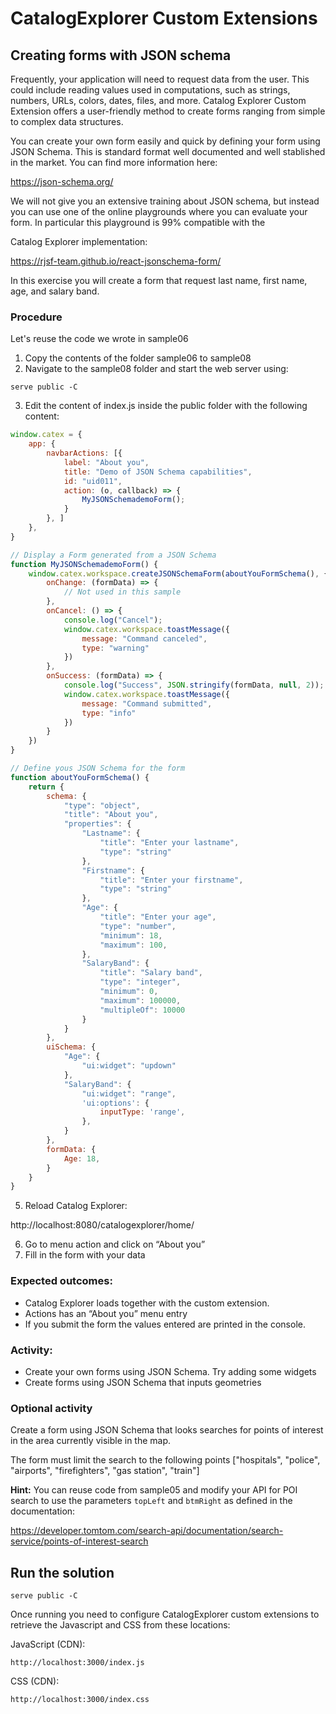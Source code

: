 # CatalogExplorer Custom Extensions
## Creating forms with JSON schema

Frequently, your application will need to request data from the user. This could include reading values
used in computations, such as strings, numbers, URLs, colors, dates, files, and more. Catalog Explorer
Custom Extension offers a user-friendly method to create forms ranging from simple to complex data
structures.

You can create your own form easily and quick by defining your form using JSON Schema. This is
standard format well documented and well stablished in the market. You can find more information here:

https://json-schema.org/

We will not give you an extensive training about JSON schema, but instead you can use one of the online
playgrounds where you can evaluate your form. In particular this playground is 99% compatible with the

Catalog Explorer implementation:

https://rjsf-team.github.io/react-jsonschema-form/

In this exercise you will create a form that request last name, first name, age, and salary band.


### Procedure

Let's reuse the code we wrote in sample06

1. Copy the contents of the folder sample06 to sample08
2. Navigate to the sample08 folder and start the web server using:
```shell
serve public -C
```
3. Edit the content of index.js inside the public folder with the following content:

```javascript
window.catex = {
    app: {
        navbarActions: [{
            label: "About you",
            title: "Demo of JSON Schema capabilities",
            id: "uid011",
            action: (o, callback) => {
                MyJSONSchemademoForm();
            }
        }, ]
    },
}

// Display a Form generated from a JSON Schema
function MyJSONSchemademoForm() {
    window.catex.workspace.createJSONSchemaForm(aboutYouFormSchema(), {
        onChange: (formData) => {
            // Not used in this sample
        },
        onCancel: () => {
            console.log("Cancel");
            window.catex.workspace.toastMessage({
                message: "Command canceled",
                type: "warning"
            })
        },
        onSuccess: (formData) => {
            console.log("Success", JSON.stringify(formData, null, 2));
            window.catex.workspace.toastMessage({
                message: "Command submitted",
                type: "info"
            })
        }
    })
}

// Define yous JSON Schema for the form
function aboutYouFormSchema() {
    return {
        schema: {
            "type": "object",
            "title": "About you",
            "properties": {
                "Lastname": {
                    "title": "Enter your lastname",
                    "type": "string"
                },
                "Firstname": {
                    "title": "Enter your firstname",
                    "type": "string"
                },
                "Age": {
                    "title": "Enter your age",
                    "type": "number",
                    "minimum": 18,
                    "maximum": 100,
                },
                "SalaryBand": {
                    "title": "Salary band",
                    "type": "integer",
                    "minimum": 0,
                    "maximum": 100000,
                    "multipleOf": 10000
                }
            }
        },
        uiSchema: {
            "Age": {
                "ui:widget": "updown"
            },
            "SalaryBand": {
                "ui:widget": "range",
                'ui:options': {
                    inputType: 'range',
                },
            }
        },
        formData: {
            Age: 18,
        }
    }
}
```
5. Reload Catalog Explorer:

http://localhost:8080/catalogexplorer/home/

6. Go to menu action and click on “About you”
7. Fill in the form with your data

### Expected outcomes:
* Catalog Explorer loads together with the custom extension.
* Actions has an “About you” menu entry
* If you submit the form the values entered are printed in the console.

### Activity:
* Create your own forms using JSON Schema. Try adding some widgets
* Create forms using JSON Schema that inputs geometries 

### Optional activity
Create a form using JSON Schema that looks searches for points of interest in the area currently visible in the map. 

The form must limit the search to the following points ["hospitals", "police", "airports", "firefighters", "gas station", "train"]

<strong>Hint:</strong> You can reuse code from sample05 and modify your API for POI search to use the parameters `topLeft` and `btmRight` as defined in the documentation:

https://developer.tomtom.com/search-api/documentation/search-service/points-of-interest-search


## Run the solution

```shell
serve public -C
```

Once running you need to configure CatalogExplorer custom extensions to retrieve the Javascript and CSS from these locations:

JavaScript (CDN):
```
http://localhost:3000/index.js
```

CSS (CDN):
```
http://localhost:3000/index.css
```

